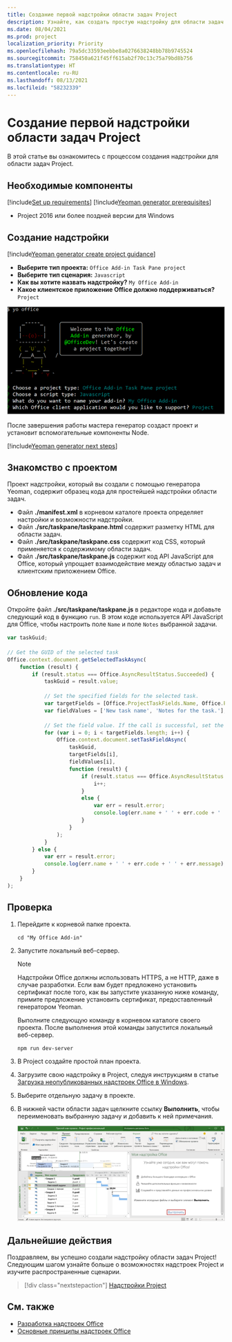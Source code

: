 ```yaml
---
title: Создание первой надстройки области задач Project
description: Узнайте, как создать простую надстройку для области задач Project, используя API JS для Office.
ms.date: 08/04/2021
ms.prod: project
localization_priority: Priority
ms.openlocfilehash: 79a5dc33593eebbe8a0276638248bb78b9745524
ms.sourcegitcommit: 758450a621f45ff615ab2f70c13c75a79bd8b756
ms.translationtype: HT
ms.contentlocale: ru-RU
ms.lasthandoff: 08/13/2021
ms.locfileid: "58232339"
---
```

# <a name="build-your-first-project-task-pane-add-in"></a>Создание первой надстройки области задач Project

В этой статье вы ознакомитесь с процессом создания надстройки для области задач Project.

## <a name="prerequisites"></a>Необходимые компоненты

[!include[Set up requirements](../includes/set-up-dev-environment-beforehand.md)]
[!include[Yeoman generator prerequisites](../includes/quickstart-yo-prerequisites.md)]

- Project 2016 или более поздней версии для Windows

## <a name="create-the-add-in"></a>Создание надстройки

[!include[Yeoman generator create project guidance](../includes/yo-office-command-guidance.md)]

- **Выберите тип проекта:** `Office Add-in Task Pane project`
- **Выберите тип сценария:** `Javascript`
- **Как вы хотите назвать надстройку?** `My Office Add-in`
- **Какое клиентское приложение Office должно поддерживаться?** `Project`

![Снимок экрана: запросы и ответы для генератора Yeoman в интерфейсе командной строки.](../images/yo-office-project.png)

После завершения работы мастера генератор создаст проект и установит вспомогательные компоненты Node.

[!include[Yeoman generator next steps](../includes/yo-office-next-steps.md)]

## <a name="explore-the-project"></a>Знакомство с проектом

Проект надстройки, который вы создали с помощью генератора Yeoman, содержит образец кода для простейшей надстройки области задач.

- Файл **./manifest.xml** в корневом каталоге проекта определяет настройки и возможности надстройки.
- Файл **./src/taskpane/taskpane.html** содержит разметку HTML для области задач.
- Файл **./src/taskpane/taskpane.css** содержит код CSS, который применяется к содержимому области задач.
- Файл **./src/taskpane/taskpane.js** содержит код API JavaScript для Office, который упрощает взаимодействие между областью задач и клиентским приложением Office.

## <a name="update-the-code"></a>Обновление кода

Откройте файл **./src/taskpane/taskpane.js** в редакторе кода и добавьте следующий код в функцию `run`. В этом коде используется API JavaScript для Office, чтобы настроить поле `Name` и поле `Notes` выбранной задачи.

```js
var taskGuid;

// Get the GUID of the selected task
Office.context.document.getSelectedTaskAsync(
    function (result) {
        if (result.status === Office.AsyncResultStatus.Succeeded) {
            taskGuid = result.value;

            // Set the specified fields for the selected task.
            var targetFields = [Office.ProjectTaskFields.Name, Office.ProjectTaskFields.Notes];
            var fieldValues = ['New task name', 'Notes for the task.'];

            // Set the field value. If the call is successful, set the next field.
            for (var i = 0; i < targetFields.length; i++) {
                Office.context.document.setTaskFieldAsync(
                    taskGuid,
                    targetFields[i],
                    fieldValues[i],
                    function (result) {
                        if (result.status === Office.AsyncResultStatus.Succeeded) {
                            i++;
                        }
                        else {
                            var err = result.error;
                            console.log(err.name + ' ' + err.code + ' ' + err.message);
                        }
                    }
                );
            }
        } else {
            var err = result.error;
            console.log(err.name + ' ' + err.code + ' ' + err.message);
        }
    }
);
```

## <a name="try-it-out"></a>Проверка

1. Перейдите к корневой папке проекта.

    ```command&nbsp;line
    cd "My Office Add-in"
    ```

1. Запустите локальный веб-сервер.

    > [!NOTE]
    > Надстройки Office должны использовать HTTPS, а не HTTP, даже в случае разработки. Если вам будет предложено установить сертификат после того, как вы запустите указанную ниже команду, примите предложение установить сертификат, предоставленный генератором Yeoman.

    Выполните следующую команду в корневом каталоге своего проекта. После выполнения этой команды запустится локальный веб-сервер.

    ```command&nbsp;line
    npm run dev-server
    ```

1. В Project создайте простой план проекта.

1. Загрузите свою надстройку в Project, следуя инструкциям в статье [Загрузка неопубликованных надстроек Office в Windows](../testing/create-a-network-shared-folder-catalog-for-task-pane-and-content-add-ins.md).

1. Выберите отдельную задачу в проекте.

1. В нижней части области задач щелкните ссылку **Выполнить**, чтобы переименовать выбранную задачу и добавить к ней примечания.

    ![Снимок экрана: приложение Project с загруженной надстройкой области задач.](../images/project-quickstart-addin-1.png)

## <a name="next-steps"></a>Дальнейшие действия

Поздравляем, вы успешно создали надстройку области задач Project! Следующим шагом узнайте больше о возможностях надстроек Project и изучите распространенные сценарии.

> [!div class="nextstepaction"]
> [Надстройки Project](../project/project-add-ins.md)

## <a name="see-also"></a>См. также

- [Разработка надстроек Office](../develop/develop-overview.md)
- [Основные принципы надстроек Office](../overview/core-concepts-office-add-ins.md)
